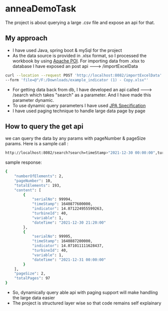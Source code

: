 # anneaDemoTask

The project is about querying a large .csv file and expose an api for that.

## My approach

- I have used Java, spring boot & mySql for the project
- As the data source is provided in .xlsx format, so I processed the workbook by using [Apache POI](https://poi.apache.org/). For importing data from .xlsx to database
I have exposed an post api ---> /importExcelData
```sh
curl --location --request POST 'http://localhost:8082/importExcelData' \
--form 'file=@"/F:/Downloads/example_indicator (1) - Copy.xlsx"'
```
- For getting data back from db, I have developed an api called ---> /search which takes "search" as a parameter. And I have made this parameter dynamic.
- To use dynamic query parameters I have used [JPA Specification](https://spring.io/blog/2011/04/26/advanced-spring-data-jpa-specifications-and-querydsl/)
- I have used paging technique to handle large data page by page

## How to query the get api
we can query the data by any params with pageNumber & pageSize params. Here is a sample call :
```sh
http://localhost:8082/search?search=timeStamp>"2021-12-30 00:00:00",turbineId:"40",pageNumber:"10",pageSize:"2"
```
sample response:
```sh
{
    "numberOfElements": 2,
    "pageNumber": 10,
    "totalElements": 193,
    "content": [
        {
            "serialNo": 99994,
            "timeStamp": 1640877600000,
            "indicator": 14.071224955599263,
            "turbineId": 40,
            "variable": 1,
            "dateTime": "2021-12-30 21:20:00"
        },
        {
            "serialNo": 99995,
            "timeStamp": 1640887200000,
            "indicator": 14.071011111628437,
            "turbineId": 40,
            "variable": 1,
            "dateTime": "2021-12-31 00:00:00"
        }
    ],
    "pageSize": 2,
    "totalPages": 97
}
```
- So, dynamically query able api with paging support will make handling the large data easier
- The project is structured layer wise so that code remains self explainary 
